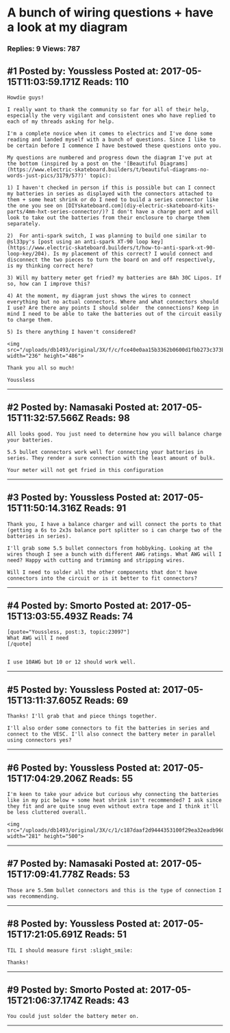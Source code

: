 # A bunch of wiring questions + have a look at my diagram

### Replies: 9 Views: 787

## \#1 Posted by: Youssless Posted at: 2017-05-15T11:03:59.171Z Reads: 110

```
Howdie guys!

I really want to thank the community so far for all of their help, especially the very vigilant and consistent ones who have replied to each of my threads asking for help. 

I'm a complete novice when it comes to electrics and I've done some reading and landed myself with a bunch of questions. Since I like to be certain before I commence I have bestowed these questions onto you. 

My questions are numbered and progress down the diagram I've put at the bottom (inspired by a post on the '[Beautiful Diagrams](https://www.electric-skateboard.builders/t/beautiful-diagrams-no-words-just-pics/3179/57?)' topic):

1) I haven't checked in person if this is possible but can I connect my batteries in series as displayed with the connectors attached to them + some heat shrink or do I need to build a series connector like the one you see on [DIYskateboard.com](diy-electric-skateboard-kits-parts/4mm-hxt-series-connector/)? I don't have a charge port and will look to take out the batteries from their enclosure to charge them separately.

2)  For anti-spark switch, I was planning to build one similar to @sl33py's [post using an anti-spark XT-90 loop key](https://www.electric-skateboard.builders/t/how-to-anti-spark-xt-90-loop-key/204). Is my placement of this correct? I would connect and disconnect the two pieces to turn the board on and off respectively, is my thinking correct here?

3) Will my battery meter get fried? my batteries are 8Ah 30C Lipos. If so, how can I improve this?

4) At the moment, my diagram just shows the wires to connect everything but no actual connectors. Where and what connectors should I use? Are there any points I should solder  the connections? Keep in mind I need to be able to take the batteries out of the circuit easily to charge them. 

5) Is there anything I haven't considered?

<img src="/uploads/db1493/original/3X/f/c/fce40e0aa15b3362b0600d1fbb273c373bdc98b1.png" width="236" height="486">

Thank you all so much!

Youssless
```

---
## \#2 Posted by: Namasaki Posted at: 2017-05-15T11:32:57.566Z Reads: 98

```
All looks good. You just need to determine how you will balance charge your batteries.

5.5 bullet connectors work well for connecting your batteries in series. They render a sure connection with the least amount of bulk.

Your meter will not get fried in this configuration
```

---
## \#3 Posted by: Youssless Posted at: 2017-05-15T11:50:14.316Z Reads: 91

```
Thank you, I have a balance charger and will connect the ports to that (getting a 6s to 2x3s balance port splitter so i can charge two of the batteries in series).

I'll grab some 5.5 bullet connectors from hobbyking. Looking at the wires though I see a bunch with different AWG ratings. What AWG will I need? Happy with cutting and trimming and stripping wires. 

Will I need to solder all the other components that don't have connectors into the circuit or is it better to fit connectors?
```

---
## \#4 Posted by: Smorto Posted at: 2017-05-15T13:03:55.493Z Reads: 74

```
[quote="Youssless, post:3, topic:23097"]
What AWG will I need
[/quote]


I use 10AWG but 10 or 12 should work well.
```

---
## \#5 Posted by: Youssless Posted at: 2017-05-15T13:11:37.605Z Reads: 69

```
Thanks! I'll grab that and piece things together. 

I'll also order some connectors to fit the batteries in series and connect to the VESC. I'll also connect the battery meter in parallel using connectors yes?
```

---
## \#6 Posted by: Youssless Posted at: 2017-05-15T17:04:29.206Z Reads: 55

```
I'm keen to take your advice but curious why connecting the batteries like in my pic below + some heat shrink isn't recommended? I ask since they fit and are quite snug even without extra tape and I think it'll be less cluttered overall.

<img src="/uploads/db1493/original/3X/c/1/c187daaf2d9444353100f29ea32eadb9605a06ab.jpg" width="281" height="500">
```

---
## \#7 Posted by: Namasaki Posted at: 2017-05-15T17:09:41.778Z Reads: 53

```
Those are 5.5mm bullet connectors and this is the type of connection I was recommending.
```

---
## \#8 Posted by: Youssless Posted at: 2017-05-15T17:21:05.691Z Reads: 51

```
TIL I should measure first :slight_smile:

Thanks!
```

---
## \#9 Posted by: Smorto Posted at: 2017-05-15T21:06:37.174Z Reads: 43

```
You could just solder the battery meter on.
```

---
